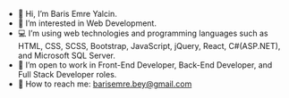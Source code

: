 - 👋 Hi, I’m Baris Emre Yalcin.
- 👀 I’m interested in Web Development.
- 💻 I’m using web technologies and programming languages such as HTML, CSS, SCSS, Bootstrap, JavaScript, jQuery, React, C#(ASP.NET), and Microsoft SQL Server.
- 💼 I’m open to work in Front-End Developer, Back-End Developer, and Full Stack Developer roles.
- 📩 How to reach me: barisemre.bey@gmail.com

<!---
barisemreyalcin/barisemreyalcin is a ✨ special ✨ repository because its `README.md` (this file) appears on your GitHub profile.
You can click the Preview link to take a look at your changes.
--->
